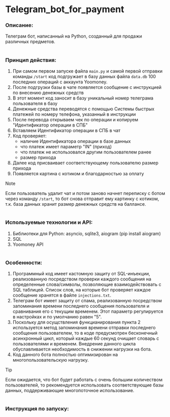 # Telegram_bot_for_payment

### Описание:
Телеграм бот, написанный на Python, созданный для продажи различных предметов.
#

### Принцип действия:
1. При самом первом запуске файла `main.py` и самой первой отправки команды `/start` код подгружает в базу данных файла `data.db` 100 последних операций с аккаунта Yoomoney.
2. После подгрузки базы в чате появляется сообщение с инструкцией по внесению денежных средств
3. В этот момент код заносит в базу уникальный номер телеграма пользователя в базу
4. Денежные средства переводятся с помощью Системы быстрых платежей по номеру телефона, указанный в инструкции
5. После перевода открываем чек по операции и копируем "Идентификатор операции в СПБ"
6. Вставляем Идентификатор операции в СПБ в чат
7. Код проверяет:
   * наличие Идентификатора операции в базе данных
   * что платеж имеет параметр "IN" (приход)
   * что платеж не использовался другим пользователем ранее
   * размер прихода
7. Далее код присваивает соответствующему пользователю размер прихода
8. Появляется картина с котиком и благодарностью за оплату
> [!NOTE]
> Если пользователь удалит чат и потом заново начнет переписку с ботом через команду `/start`, то бот снова отправит ему картинку с котиком, т.к. база данных хранит размер денежных средств на баллансе.
#

### Используемые технологии и API:
1. Библиотеки для Python: asyncio, sqlite3, aiogram (pip install aiogram)
2. SQL
3. Yoomoney API
#

### Особенности:
1. Программный код имеет кастомную защиту от SQL-инъекции, реализованную посредством проверки каждого сообщения на определенные слова/символы, позволяющие взаимодействовать с SQL таблицей. Список слов, на которые бот проверяет каждое сообщение хранятся в файле `injections.txt`.
3. Телеграм бот имеет защиту от спама, реализованную посредством запоминания времени последнего сообщения пользователя и сравнивания его с текущим временем. Этот параметр регулируется в настройках и по умолчанию равен "5".
4. Поскольку для осущствления функцианирования пункта 2 используется метод запоминания времени отправки последнего сообщения пользователем, то в коде предусмотрен бесконечный асинхронный цикл, который каждые 60 секунд очищает словарь с пользователями и временем. Внедрение данного цикла обуславливается необходимость в снижении нагрузки на бота.
5. Код данного бота полностью оптимизирован на многопользовательскую нагрузку.
> [!TIP]
> Если ожидается, что бот будет работать с очень большим количеством пользователей, то рекомендуется использовать соответствующие базы данных, поддерживающие многопоточное использование.
#

### Инструкция по запуску:

#
